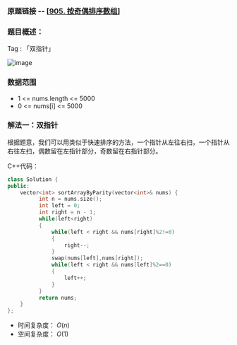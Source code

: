 ### 原题链接 -- [[905. 按奇偶排序数组](https://leetcode.cn/problems/sort-array-by-parity/)]

### 题目概述：
Tag : 「双指针」

![image](https://user-images.githubusercontent.com/99656524/201588038-e58aa9fd-200e-4082-b645-0f06134b29cc.png)

### 数据范围
* 1 <= nums.length <= 5000
* 0 <= nums[i] <= 5000

### 解法一：双指针
根据题意，我们可以用类似于快速排序的方法，一个指针从左往右扫，一个指针从右往左扫，偶数留在左指针部分，奇数留在右指针部分。

C++代码：
```cpp
class Solution {
public:
    vector<int> sortArrayByParity(vector<int>& nums) {
          int n = nums.size();
          int left = 0;
          int right = n - 1;
          while(left<right)
          {
              while(left < right && nums[right]%2!=0)
              {
                  right--;
              }
              swap(nums[left],nums[right]);
              while(left < right && nums[left]%2==0)
              {
                  left++;
              }
          }
          return nums;
    }
};
```
* 时间复杂度： $O(n)$
* 空间复杂度： $O(1)$
